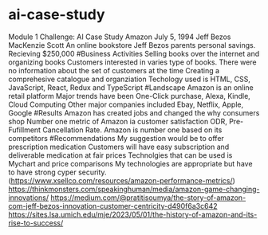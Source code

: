 # ai-case-study
Module 1 Challenge: AI Case Study
Amazon
July 5, 1994
Jeff Bezos MacKenzie Scott
An online bookstore
Jeff Bezos parents personal savings. Recieving $250,000
#Business Activities
Selling books over the internet and organizing books
Customers interested in varies type of books. There were no information about the set of customers at the time
Creating a comprehesive catalogue and organziation 
Techology used is HTML, CSS, JavaScript, React, Redux and TypeScript
#Landscape
Amazon is an online retail platform
Major trends have been One-Click purchase, Alexa, Kindle, Cloud Computing
Other major companies included Ebay, Netflix, Apple, Google
#Results
Amazon has created jobs and changed the why consumers shop
Number one metric of Amazon ia customer satisfaction ODR, Pre-Fufillment Cancellation Rate.
Amazon is number one based on its competitors
#Recommendations
My suggestion would be to offer prescription medication
Customers will have easy subscription and deliverable medication at fair prices
Technolgies that can be used is Mychart and price comparisons
My technologies are appropriate but have to have strong cyper security.
(https://www.xsellco.com/resources/amazon-performance-metrics/)
https://thinkmonsters.com/speakinghuman/media/amazon-game-changing-innovations/
https://medium.com/@pratitisoumya/the-story-of-amazon-com-jeff-bezos-innovation-customer-centricity-d490f6a3c642
https://sites.lsa.umich.edu/mje/2023/05/01/the-history-of-amazon-and-its-rise-to-success/
